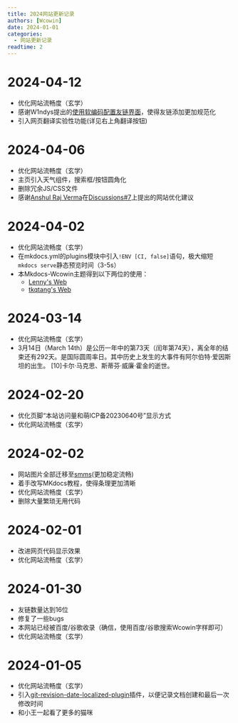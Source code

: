 ```yaml
---
title: 2024网站更新记录
authors: [Wcowin]
date: 2024-01-01
categories:
  - 网站更新记录
readtime: 2
---
```

## </p><h1 id="01" name="01"><strong>2024-04-12</strong></h1><p>
* 优化网站流畅度（玄学）
* 感谢W1ndys提出的[使用软编码配置友链界面](https://github.com/Wcowin/Mkdocs-Wcowin/pull/9)，使得友链添加更加规范化
* 引入网页翻译实验性功能(详见右上角翻译按钮)

## </p><h1 id="01" name="01"><strong>2024-04-06</strong></h1><p>
* 优化网站流畅度（玄学）
* 主页引入天气组件，搜索框/按钮圆角化
* 删除冗余JS/CSS文件
* 感谢[Anshul Raj Verma](https://arv-anshul.github.io/)在[Discussions#7](https://github.com/Wcowin/Wcowin.github.io/discussions/7)上提出的网站优化建议

## </p><h1 id="01" name="01"><strong>2024-04-02</strong></h1><p>
* 优化网站流畅度（玄学）
* 在mkdocs.yml的plugins模块中引入`!ENV [CI, false]`语句，极大缩短`mkdocs serve`静态预览时间（3-5s）
* 本Mkdocs-Wcowin主题得到以下两位的使用：
    - [Lenny's Web](https://lennychen.top) 
    - [tkqtang's Web](https://tkqtang.site/)

## </p><h1 id="01" name="01"><strong>2024-03-14</strong></h1><p>
* 优化网站流畅度（玄学）
* 3月14日（March 14th）是公历一年中的第73天（闰年第74天），离全年的结束还有292天。是国际圆周率日。其中历史上发生的大事件有阿尔伯特·爱因斯坦的出生。 [10]卡尔·马克思、斯蒂芬·威廉·霍金的逝世。

## </p><h1 id="01" name="01"><strong>2024-02-20</strong></h1><p>
* 优化页脚“本站访问量和萌ICP备20230640号”显示方式
* 优化网站流畅度（玄学）

## </p><h1 id="01" name="01"><strong>2024-02-02</strong></h1><p>
* 网站图片全部迁移至[smms](https://smms.app/)(更加稳定流畅)
* 着手改写MKdocs教程，使得条理更加清晰
* 优化网站流畅度（玄学）
* 删除大量繁琐无用代码

## </p><h1 id="01" name="01"><strong>2024-02-01</strong></h1><p>
* 改进网页代码显示效果
* 优化网站流畅度（玄学）

## </p><h1 id="01" name="01"><strong>2024-01-30</strong></h1><p>
* 友链数量达到16位
* 修复了一些bugs
* 本网站已经被百度/谷歌收录（确信，使用百度/谷歌搜索Wcowin字样即可）
* 优化网站流畅度（玄学）

## </p><h1 id="01" name="01"><strong>2024-01-05</strong></h1><p>
* 优化网站流畅度（玄学）
* 引入[git-revision-date-localized-plugin](https://timvink.github.io/mkdocs-git-revision-date-localized-plugin/)插件，以便记录文档创建和最后一次修改时间
* 和小王一起看了更多的猫咪  

